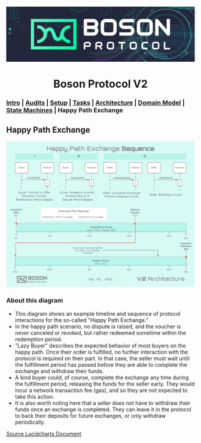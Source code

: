 [![banner](images/banner.png)](https://bosonprotocol.io)

<h1 align="center">Boson Protocol V2</h1>

### [Intro](../README.md) | [Audits](audits.md) | [Setup](setup.md) | [Tasks](tasks.md) | [Architecture](architecture.md) | [Domain Model](domain.md) | [State Machines](state-machines.md) | Happy Path Exchange

## Happy Path Exchange
![Entity Relationships](images/Boson_Protocol_V2_-_Happy_Path_Exchange.png)

### About this diagram
* This diagram shows an example timeline and sequence of protocol interactions for the so-called "Happy Path Exchange." 
* In the happy path scenario, no dispute is raised, and the voucher is never canceled or revoked, but rather redeemed sometime within the redemption period.
* "Lazy Buyer" describes the expected behavior of most buyers on the happy path. Once their order is fulfilled, no further interaction with the protocol is required on their part. In that case, the seller must wait until the fulfillment period has passed before they are able to complete the exchange and withdraw their funds.
* A kind buyer could, of course, complete the exchange any time during the fulfillment period, releasing the funds for the seller early. They would incur a network transaction fee (gas), and so they are not expected to take this action.
* It is also worth noting here that a seller does not have to withdraw their funds once an exchange is completed. They can leave it in the protocol to back their deposits for future exchanges, or only withdraw periodically.


[Source Lucidcharts Document](https://lucid.app/lucidchart/b12ea254-6596-4194-9858-50fd0016459d/edit?viewport_loc=-74%2C-204%2C2053%2C1388%2C0_0&invitationId=inv_1584454d-f885-4fce-bc7f-1655823f299f#)